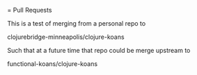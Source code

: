 = Pull Requests

This is a test of merging from a personal repo to

clojurebridge-minneapolis/clojure-koans

Such that at a future time that repo could be merge upstream to

functional-koans/clojure-koans
